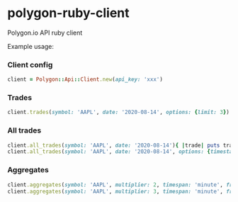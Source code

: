 # polygon-ruby-client
Polygon.io API ruby client

Example usage:

### Client config
```ruby
client = Polygon::Api::Client.new(api_key: 'xxx')
```

### Trades
```ruby
client.trades(symbol: 'AAPL', date: '2020-08-14', options: {limit: 3})
```

### All trades
```ruby
client.all_trades(symbol: 'AAPL', date: '2020-08-14'){ |trade| puts trade  }
client.all_trades(symbol: 'AAPL', date: '2020-08-14', options: {timestamp: 1597414943490858428, timestampLimit: 1597430760261736603}){ |trade| puts trade  }
```

### Aggregates
```ruby
client.aggregates(symbol: 'AAPL', multiplier: 2, timespan: 'minute', from: '1597941120000', to: '1597942920000')
client.aggregates(symbol: 'AAPL', multiplier: 3, timespan: 'minute', from: '2020-08-19', to: '2020-08-20')
```

